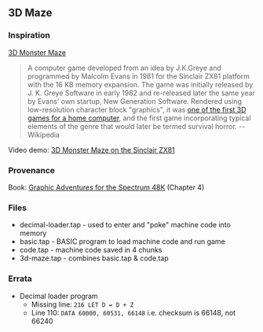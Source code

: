 ## 3D Maze

### Inspiration

[3D Monster Maze][1]

> A computer game developed from an idea by J.K.Greye and programmed by Malcolm Evans in 1981 for the Sinclair ZX81 platform with the 16 KB memory expansion. The game was initially released by J. K. Greye Software in early 1982 and re-released later the same year by Evans' own startup, New Generation Software. Rendered using low-resolution character block "graphics", it was [one of the first 3D games for a home computer][2], and the first game incorporating typical elements of the genre that would later be termed survival horror. -- Wikipedia

Video demo: [3D Monster Maze on the Sinclair ZX81][3]

### Provenance

Book: [Graphic Adventures for the Spectrum 48K][4] (Chapter 4)

### Files

* decimal-loader.tap - used to enter and "poke" machine code into memory
* basic.tap - BASIC program to load machine code and run game
* code.tap - machine code saved in 4 chunks
* 3d-maze.tap - combines basic.tap & code.tap

### Errata

* Decimal loader program
  * Missing line: `216 LET D = D + Z`
  * Line 110: `DATA 60000, 60531, 66148` i.e. checksum is 66148, not 66240

[1]: https://en.wikipedia.org/wiki/3D_Monster_Maze
[2]: http://h2g2.com/edited_entry/A821648
[3]: https://www.youtube.com/watch?v=nKvd0zPfBE4
[4]: http://www.worldofspectrum.org/infoseekid.cgi?id=2000168
